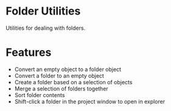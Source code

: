 # Folder Utilities
Utilities for dealing with folders.

# Features
- Convert an empty object to a folder object
- Convert a folder to an empty object
- Create a folder based on a selection of objects
- Merge a selection of folders together
- Sort folder contents
- Shift-click a folder in the project window to open in explorer
